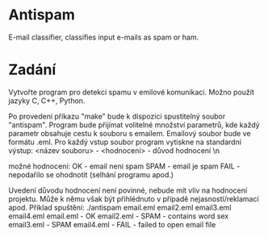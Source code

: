 # Antispam

E-mail classifier, classifies input e-mails as spam or ham.

# Zadání
Vytvořte program pro detekci spamu v emilové komunikaci. Možno použít jazyky C, C++, Python. 

Po provedení příkazu "make" bude k dispozici spustitelný soubor "antispam". Program bude přijímat volitelné množství parametrů, kde každý parametr obsahuje cestu k souboru s emailem. Emailový soubor bude ve formátu .eml. Pro každý vstup soubor program vytiskne na standardní výstup: 
<název souboru> - <hodnocení> - důvod hodnocení \n 

možné hodnocení: 
OK - email není spam 
SPAM - email je spam 
FAIL - nepodařilo se ohodnotit (selhání programu apod.) 

Uvedení důvodu hodnocení není povinné, nebude mít vliv na hodnocení projektu. Může k němu však být přihlédnuto v případě nejasností/reklamací apod. 
Příklad spuštění: 
./antispam email.eml email2.eml email3.eml email4.eml 
email.eml - OK 
email2.eml - SPAM - contains word sex 
email3.eml - SPAM 
email4.eml - FAIL - failed to open email file 
